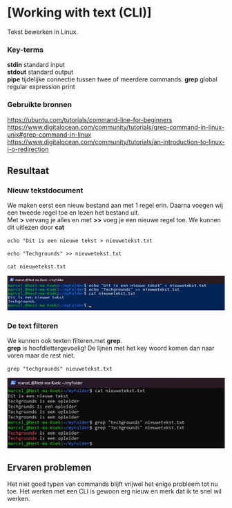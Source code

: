 # [Working with text (CLI)]
Tekst bewerken in Linux.

### Key-terms
**stdin** standard input    
**stdout** standard output  
**pipe** tijdelijke connectie tussen twee of meerdere commands.
**grep**  global regular expression print   

### Gebruikte bronnen
https://ubuntu.com/tutorials/command-line-for-beginners  
https://www.digitalocean.com/community/tutorials/grep-command-in-linux-unix#grep-command-in-linux  
https://www.digitalocean.com/community/tutorials/an-introduction-to-linux-i-o-redirection


## Resultaat
### Nieuw tekstdocument
We maken eerst een nieuw bestand aan met 1 regel erin.
Daarna voegen wij een tweede regel toe en lezen het bestand uit.  
Met **>** vervang je alles en met **>>** voeg je een nieuwe regel toe.
We kunnen dit uitlezen door **cat**   
```
echo "Dit is een nieuwe tekst > nieuwetekst.txt
```
```
echo "Techgrounds" >> nieuwetekst.txt
```
```
cat nieuwetekst.txt
```
![Screenshot tekst bewereken](../00_includes/LNX-03/Linux-Tekst-Bewerken.jpg)

### De text filteren
We kunnen ook texten filteren.met **grep**.  
**grep** is hoofdlettergevoelig!
De lijnen met het key woord komen dan naar voren maar de rest niet.
```
grep "techgrounds" nieuwetekst.txt
```
![Screenshot filter text](../00_includes/LNX-03/Linux-Filter-Tekst.jpg)


## Ervaren problemen
Het niet goed typen van commands blijft vrijwel het enige probleem tot nu toe. Het werken met een CLI is gewoon erg nieuw en merk dat ik te snel wil werken.


